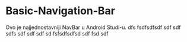 # Basic-Navigation-Bar
Ovo je najjednostavniji NavBar u Android Studi-u.
dfs
fsdfsdfsdf
sdf
sdf
sdfs
sdf
sdf
sdf
sd
fsfsdfsdfsd
sdf
fsd
sdf

